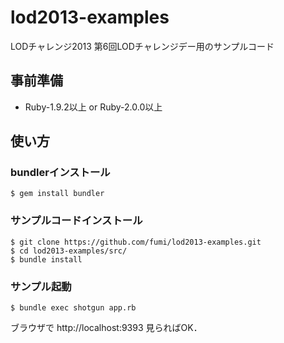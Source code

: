 # lod2013-examples

LODチャレンジ2013 第6回LODチャレンジデー用のサンプルコード

## 事前準備

* Ruby-1.9.2以上 or Ruby-2.0.0以上

## 使い方

### bundlerインストール
    $ gem install bundler


### サンプルコードインストール

    $ git clone https://github.com/fumi/lod2013-examples.git
    $ cd lod2013-examples/src/
    $ bundle install

### サンプル起動

    $ bundle exec shotgun app.rb

ブラウザで http://localhost:9393 見らればOK．


